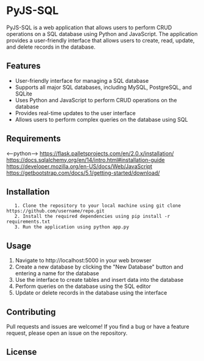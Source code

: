 # PyJS-SQL

PyJS-SQL is a web application that allows users to perform CRUD operations on a SQL database using Python and JavaScript. The application provides a user-friendly interface that allows users to create, read, update, and delete records in the database.

## Features
   - User-friendly interface for managing a SQL database
   - Supports all major SQL databases, including MySQL, PostgreSQL, and SQLite
   - Uses Python and JavaScript to perform CRUD operations on the database
   - Provides real-time updates to the user interface
   - Allows users to perform complex queries on the database using SQL

## Requirements

<--python--><a href="https://www.python.org/downloads/"></a> https://flask.palletsprojects.com/en/2.0.x/installation/ https://docs.sqlalchemy.org/en/14/intro.html#installation-guide https://developer.mozilla.org/en-US/docs/Web/JavaScript  https://getbootstrap.com/docs/5.1/getting-started/download/

## Installation
```
   1. Clone the repository to your local machine using git clone https://github.com/username/repo.git
   2. Install the required dependencies using pip install -r requirements.txt
   3. Run the application using python app.py
```

## Usage

   1. Navigate to http://localhost:5000 in your web browser
   2. Create a new database by clicking the "New Database" button and entering a name for the database
   3. Use the interface to create tables and insert data into the database
   4. Perform queries on the database using the SQL editor
   5. Update or delete records in the database using the interface

## Contributing

Pull requests and issues are welcome! If you find a bug or have a feature request, please open an issue on the repository.

## License
